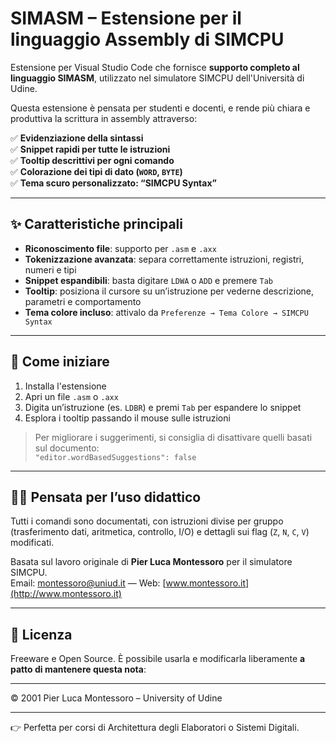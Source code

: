 # SIMASM – Estensione per il linguaggio Assembly di SIMCPU

Estensione per Visual Studio Code che fornisce **supporto completo al linguaggio SIMASM**, utilizzato nel simulatore SIMCPU dell'Università di Udine.

Questa estensione è pensata per studenti e docenti, e rende più chiara e produttiva la scrittura in assembly attraverso:

✅ **Evidenziazione della sintassi**  
✅ **Snippet rapidi per tutte le istruzioni**  
✅ **Tooltip descrittivi per ogni comando**  
✅ **Colorazione dei tipi di dato (`WORD`, `BYTE`)**  
✅ **Tema scuro personalizzato: “SIMCPU Syntax”**  

---

## ✨ Caratteristiche principali

- **Riconoscimento file**: supporto per `.asm` e `.axx`
- **Tokenizzazione avanzata**: separa correttamente istruzioni, registri, numeri e tipi
- **Snippet espandibili**: basta digitare `LDWA` o `ADD` e premere `Tab`
- **Tooltip**: posiziona il cursore su un’istruzione per vederne descrizione, parametri e comportamento
- **Tema colore incluso**: attivalo da `Preferenze → Tema Colore → SIMCPU Syntax`

---

## 🚀 Come iniziare

1. Installa l'estensione
2. Apri un file `.asm` o `.axx`
3. Digita un’istruzione (es. `LDBR`) e premi `Tab` per espandere lo snippet
4. Esplora i tooltip passando il mouse sulle istruzioni

> Per migliorare i suggerimenti, si consiglia di disattivare quelli basati sul documento:  
> `"editor.wordBasedSuggestions": false`

---

## 👨‍🏫 Pensata per l’uso didattico

Tutti i comandi sono documentati, con istruzioni divise per gruppo (trasferimento dati, aritmetica, controllo, I/O) e dettagli sui flag (`Z`, `N`, `C`, `V`) modificati.

Basata sul lavoro originale di **Pier Luca Montessoro** per il simulatore SIMCPU.  
Email: montessoro@uniud.it — Web: [www.montessoro.it](http://www.montessoro.it)

---

## 🧾 Licenza

Freeware e Open Source. È possibile usarla e modificarla liberamente **a patto di mantenere questa nota**:

---

© 2001 Pier Luca Montessoro – University of Udine

---

👉 Perfetta per corsi di Architettura degli Elaboratori o Sistemi Digitali.
